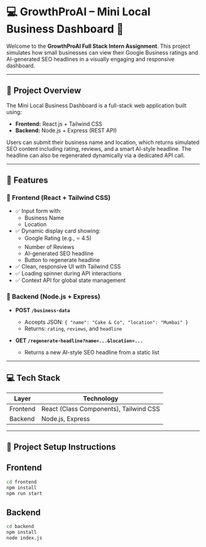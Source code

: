 # 💻 GrowthProAI – Mini Local Business Dashboard 🚀

Welcome to the **GrowthProAI Full Stack Intern Assignment**. This project simulates how small businesses can view their Google Business ratings and AI-generated SEO headlines in a visually engaging and responsive dashboard.

---

## 🧩 Project Overview

The Mini Local Business Dashboard is a full-stack web application built using:

- **Frontend:** React js + Tailwind CSS  
- **Backend:** Node.js + Express (REST API)

Users can submit their business name and location, which returns simulated SEO content including rating, reviews, and a smart AI-style headline. The headline can also be regenerated dynamically via a dedicated API call.

---

## 🌟 Features

### 🔹 Frontend (React + Tailwind CSS)
- ✅ Input form with:
  - Business Name
  - Location
- ✅ Dynamic display card showing:
  - Google Rating (e.g., ⭐ 4.5)
  - Number of Reviews
  - AI-generated SEO headline
  - Button to regenerate headline
- ✅ Clean, responsive UI with Tailwind CSS
- ✅ Loading spinner during API interactions
- ✅ Context API for global state management

### 🔸 Backend (Node.js + Express)
- **POST `/business-data`**
  - Accepts JSON: `{ "name": "Cake & Co", "location": "Mumbai" }`
  - Returns: `rating`, `reviews`, and `headline`

- **GET `/regenerate-headline?name=...&location=...`**
  - Returns a new AI-style SEO headline from a static list

---

## 💻 Tech Stack

| Layer     | Technology             |
|-----------|------------------------|
| Frontend  | React (Class Components), Tailwind CSS |
| Backend   | Node.js, Express       |   
---


## 🚀 Project Setup Instructions

## Frontend 
```bash
cd frontend
npm install
npm run start
```

## Backend 
```bash
cd backend
npm install
node index.js
```




 

